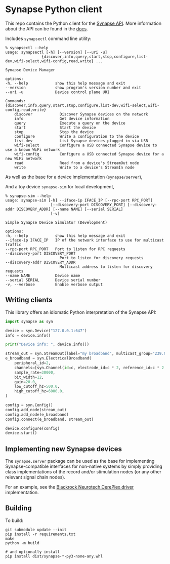 # Synapse Python client

This repo contains the Python client for the [Synapse API](https://science.xyz/technologies/synapse). More information about the API can be found in the [docs](https://science.xyz/docs/d/synapse/index).

Includes `synapsectl` command line utility:

    % synapsectl --help
    usage: synapsectl [-h] [--version] [--uri -u]
                    {discover,info,query,start,stop,configure,list-dev,wifi-select,wifi-config,read,write} ...

    Synapse Device Manager

    options:
    -h, --help            show this help message and exit
    --version             show program's version number and exit
    --uri -u              Device control plane URI

    Commands:
    {discover,info,query,start,stop,configure,list-dev,wifi-select,wifi-config,read,write}
        discover            Discover Synapse devices on the network
        info                Get device information
        query               Execute a query on the device
        start               Start the device
        stop                Stop the device
        configure           Write a configuration to the device
        list-dev            List Synapse devices plugged in via USB
        wifi-select         Configure a USB connected Synapse device to use a known WiFi network
        wifi-config         Configure a USB connected Synapse device for a new WiFi network
        read                Read from a device's StreamOut node
        write               Write to a device's StreamIn node

As well as the base for a device implementation (`synapse/server`),

And a toy device `synapse-sim` for local development,

    % synapse-sim --help
    usage: synapse-sim [-h] --iface-ip IFACE_IP [--rpc-port RPC_PORT]
                        [--discovery-port DISCOVERY_PORT] [--discovery-addr DISCOVERY_ADDR] [--name NAME] [--serial SERIAL]
                        [-v]

    Simple Synapse Device Simulator (Development)

    options:
    -h, --help            show this help message and exit
    --iface-ip IFACE_IP   IP of the network interface to use for multicast traffic
    --rpc-port RPC_PORT   Port to listen for RPC requests
    --discovery-port DISCOVERY_PORT
                            Port to listen for discovery requests
    --discovery-addr DISCOVERY_ADDR
                            Multicast address to listen for discovery requests
    --name NAME           Device name
    --serial SERIAL       Device serial number
    -v, --verbose         Enable verbose output

## Writing clients

This library offers an idiomatic Python interpretation of the Synapse API:

```python
import synapse as syn

device = syn.Device("127.0.0.1:647")
info = device.info()

print("Device info: ", device.info())

stream_out = syn.StreamOut(label="my broadband", multicast_group="239.0.0.1")
e_broadband = syn.ElectricalBroadband(
    peripheral_id=2,
    channels=[syn.Channel(id=c, electrode_id=c * 2, reference_id=c * 2 + 1) for c in range(32)],
    sample_rate=30000,
    bit_width=12,
    gain=20.0,
    low_cutoff_hz=500.0,
    high_cutoff_hz=6000.0,
)

config = syn.Config()
config.add_node(stream_out)
config.add_node(e_broadband)
config.connect(e_broadband, stream_out)

device.configure(config)
device.start()

```

## Implementing new Synapse devices

The `synapse.server` package can be used as the base for implementing Synapse-compatible interfaces for non-native systems by simply providing class implementations of the record and/or stimulation nodes (or any other relevant signal chain nodes).

For an example, see the [Blackrock Neurotech CerePlex driver](https://github.com/sciencecorp/synapse-cereplex-driver) implementation.

## Building

To build:

    git submodule update --init
    pip install -r requirements.txt
    make
    python -m build

    # and optionally install
    pip install dist/synapse-*-py3-none-any.whl
